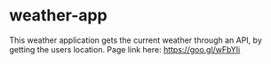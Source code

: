 # weather-app
This weather application gets the current weather through an API, by getting the users location. Page link here: https://goo.gl/wFbYIi
